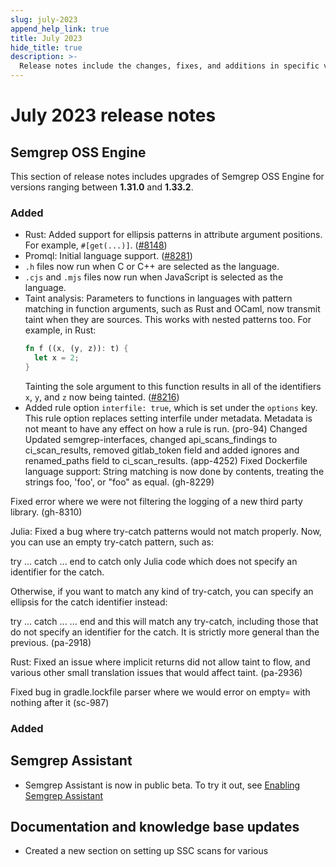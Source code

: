 ```yaml
---
slug: july-2023
append_help_link: true
title: July 2023
hide_title: true
description: >-
  Release notes include the changes, fixes, and additions in specific versions of Semgrep.
---
```


# July 2023 release notes


## Semgrep OSS Engine

This section of release notes includes upgrades of Semgrep OSS Engine for versions ranging between **1.31.0** and **1.33.2**.

### Added

* Rust: Added support for ellipsis patterns in attribute argument positions. For example, `#[get(...)]`. ([#8148](https://github.com/returntocorp/semgrep/pull/8234))
* Promql: Initial language support. ([#8281](https://github.com/returntocorp/semgrep/pull/8281))
* `.h` files now run when C or C++ are selected as the language.
* `.cjs` and `.mjs` files now run when JavaScript is selected as the language. 
* Taint analysis: Parameters to functions in languages with pattern matching in function arguments, such as Rust and OCaml, now transmit taint when they are sources. This works with nested patterns too. For example, in Rust:
    ```rust
    fn f ((x, (y, z)): t) {
      let x = 2;
    }
    ```
    Tainting the sole argument to this function results in all of the identifiers `x`, `y`, and `z` now being tainted. ([#8216](https://github.com/returntocorp/semgrep/pull/8216))
* Added rule option `interfile: true`, which is set under the `options` key. This rule option replaces setting interfile under metadata. Metadata is not meant to have any effect on how a rule is run. (pro-94)
Changed
Updated semgrep-interfaces, changed api_scans_findings to ci_scan_results, removed gitlab_token field and added ignores and renamed_paths field to ci_scan_results. (app-4252)
Fixed
Dockerfile language support: String matching is now done by contents, treating the strings foo, 'foo', or "foo" as equal. (gh-8229)

Fixed error where we were not filtering the logging of a new third party library. (gh-8310)

Julia: Fixed a bug where try-catch patterns would not match properly. Now, you can use an empty try-catch pattern, such as:

try
  ...
catch
  ...
end
to catch only Julia code which does not specify an identifier for the catch.

Otherwise, if you want to match any kind of try-catch, you can specify an ellipsis for the catch identifier instead:

try
  ...
catch ...
  ...
end
and this will match any try-catch, including those that do not specify an identifier for the catch. It is strictly more general than the previous. (pa-2918)

Rust: Fixed an issue where implicit returns did not allow taint to flow, and various other small translation issues that would affect taint. (pa-2936)

Fixed bug in gradle.lockfile parser where we would error on empty= with nothing after it (sc-987)



### Added
## Semgrep Assistant
* Semgrep Assistant is now in public beta. To try it out, see [Enabling Semgrep Assistant](/semgrep-code/semgrep-assistant-code/#enabling-semgrep-assistant)

## Documentation and knowledge base updates
* Created a new section on setting up SSC scans for various
